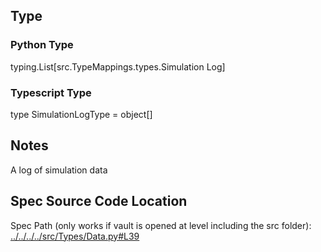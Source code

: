 ## Type
### Python Type
typing.List[src.TypeMappings.types.Simulation Log]
### Typescript Type
type SimulationLogType = object[]

## Notes

A log of simulation data
## Spec Source Code Location

Spec Path (only works if vault is opened at level including the src folder): [../../../../src/Types/Data.py#L39](../../../../src/Types/Data.py#L39)

